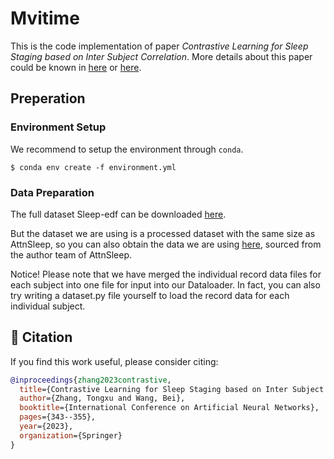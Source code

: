 # Mvitime

This is the code implementation of paper  *Contrastive Learning for Sleep Staging based on Inter Subject Correlation*. More details about this paper could be known in [here](https://arxiv.org/abs/2305.03178) or [here](https://doi.org/10.1007/978-3-031-44213-1_29).

## Preperation

### Environment Setup 

We recommend to setup the environment through `conda`.

```shell
$ conda env create -f environment.yml
```

### Data Preparation

The full dataset Sleep-edf can be downloaded [here](https://physionet.org/content/sleep-edfx/1.0.0/).

But the dataset we are using is a processed dataset with the same size as AttnSleep, so you can also obtain the data we are using [here](https://researchdata.ntu.edu.sg/dataverse/attnSleep), sourced from the author team of AttnSleep.

Notice! 
Please note that we have merged the individual record data files for each subject into one file for input into our Dataloader. In fact, you can also try writing a dataset.py file yourself to load the record data for each individual subject.


## 📄 Citation

If you find this work useful, please consider citing:

```bibtex
@inproceedings{zhang2023contrastive,
  title={Contrastive Learning for Sleep Staging based on Inter Subject Correlation},
  author={Zhang, Tongxu and Wang, Bei},
  booktitle={International Conference on Artificial Neural Networks},
  pages={343--355},
  year={2023},
  organization={Springer}
}
